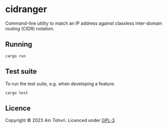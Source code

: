 # cidranger

Command-line utility to match an IP address against classless inter-domain routing (CIDR) notation.

## Running

    cargo run

## Test suite

To run the test suite, e.g. when developing a feature:

    cargo test

## Licence

Copyright © 2023 Ain Tohvri. Licenced under [GPL-3](https://github.com/ain/botranger/blob/main/LICENSE).
